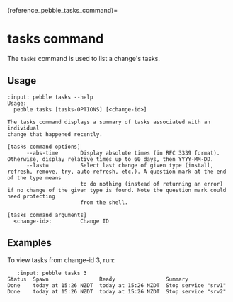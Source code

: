(reference_pebble_tasks_command)=
# tasks command

The `tasks` command is used to list a change's tasks.

## Usage

<!-- START AUTOMATED OUTPUT -->
```{terminal}
:input: pebble tasks --help
Usage:
  pebble tasks [tasks-OPTIONS] [<change-id>]

The tasks command displays a summary of tasks associated with an individual
change that happened recently.

[tasks command options]
      --abs-time       Display absolute times (in RFC 3339 format). Otherwise, display relative times up to 60 days, then YYYY-MM-DD.
      --last=          Select last change of given type (install, refresh, remove, try, auto-refresh, etc.). A question mark at the end of the type means
                       to do nothing (instead of returning an error) if no change of the given type is found. Note the question mark could need protecting
                       from the shell.

[tasks command arguments]
  <change-id>:         Change ID
```
<!-- END AUTOMATED OUTPUT -->

## Examples

To view tasks from change-id 3, run:

```{terminal}
   :input: pebble tasks 3
Status  Spawn                Ready                Summary
Done    today at 15:26 NZDT  today at 15:26 NZDT  Stop service "srv1"
Done    today at 15:26 NZDT  today at 15:26 NZDT  Stop service "srv2"
```
